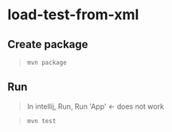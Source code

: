 # load-test-from-xml

## Create package

> `mvn package`

## Run

> In intellij, Run, Run 'App' <- does not work

> `mvn test`
